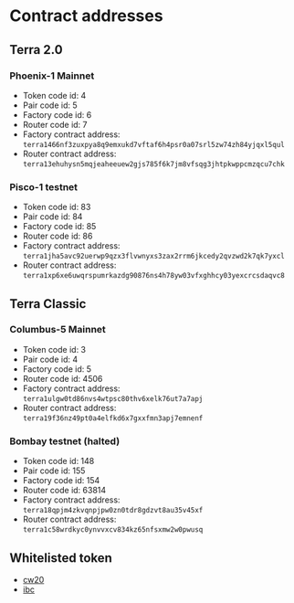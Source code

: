 # Contract addresses

## Terra 2.0

### Phoenix-1 Mainnet

- Token code id: 4
- Pair code id: 5
- Factory code id: 6
- Router code id: 7
- Factory contract address: `terra1466nf3zuxpya8q9emxukd7vftaf6h4psr0a07srl5zw74zh84yjqxl5qul`
- Router contract address: `terra13ehuhysn5mqjeaheeuew2gjs785f6k7jm8vfsqg3jhtpkwppcmzqcu7chk`

### Pisco-1 testnet

- Token code id: 83
- Pair code id: 84
- Factory code id: 85
- Router code id: 86
- Factory contract address: `terra1jha5avc92uerwp9qzx3flvwnyxs3zax2rrm6jkcedy2qvzwd2k7qk7yxcl`
- Router contract address: `terra1xp6xe6uwqrspumrkazdg90876ns4h78yw03vfxghhcy03yexcrcsdaqvc8`

## Terra Classic

### Columbus-5 Mainnet

- Token code id: 3
- Pair code id: 4
- Factory code id: 5
- Router code id: 4506
- Factory contract address: `terra1ulgw0td86nvs4wtpsc80thv6xelk76ut7a7apj`
- Router contract address: `terra19f36nz49pt0a4elfkd6x7gxxfmn3apj7emnenf`

### Bombay testnet (halted)

- Token code id: 148
- Pair code id: 155
- Factory code id: 154
- Router code id: 63814
- Factory contract address: `terra18qpjm4zkvqnpjpw0zn0tdr8gdzvt8au35v45xf`
- Router contract address: `terra1c58wrdkyc0ynvvxcv834kz65nfsxmw2w0pwusq`

## Whitelisted token
- [cw20](https://github.com/terra-money/assets/blob/master/cw20/tokens.js)
- [ibc](https://github.com/terra-money/assets/blob/master/ibc/tokens.js)
